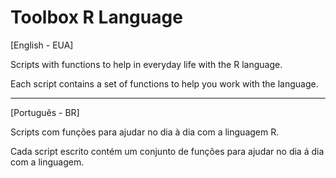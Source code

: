 # Toolbox R Language

[English - EUA]

Scripts with functions to help in everyday life with the R language. 

Each script contains a set of functions to help you work with the language. 

---

[Português - BR]

Scripts com funções para ajudar no dia à dia com a linguagem R.

Cada script escrito contém um conjunto de funções para ajudar no dia á dia com a linguagem. 
